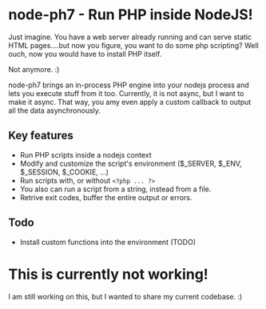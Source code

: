# node-ph7 - Run PHP inside NodeJS!

Just imagine. You have a web server already running and can serve static HTML pages....but now you figure, you want to do some php scripting? Well ouch, now you would have to install PHP itself.

Not anymore. :)

node-ph7 brings an in-process PHP engine into your nodejs process and lets you execute stuff from it too. Currently, it is not async, but I want to make it async. That way, you amy even apply a custom callback to output all the data asynchronously.


## Key features

- Run PHP scripts inside a nodejs context
- Modify and customize the script's environment ($_SERVER, $_ENV, $_SESSION, $_COOKIE, ...)
- Run scripts with, or without `<?php ... ?>`
- You also can run a script from a string, instead from a file.
- Retrive exit codes, buffer the entire output or errors.


## Todo

- Install custom functions into the environment (TODO)


# This is currently not working!

I am still working on this, but I wanted to share my current codebase. :)
